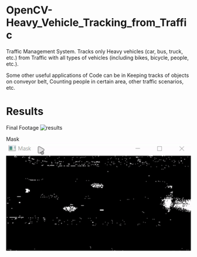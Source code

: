 # OpenCV-Heavy_Vehicle_Tracking_from_Traffic
Traffic Management System. Tracks only Heavy vehicles (car, bus, truck, etc.) from Traffic with all types of vehicles (including bikes, bicycle, people, etc.).

Some other useful applications of Code can be in Keeping tracks of objects on conveyor belt, Counting people in certain area, other traffic scenarios, etc.

# Results

Final Footage
![results](gifs/results.gif)

Mask
![mask](gifs/mask.gif)

